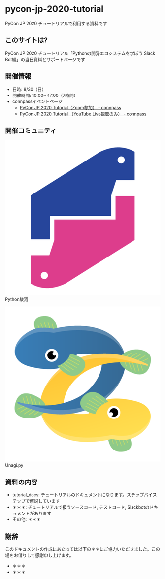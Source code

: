 # pycon-jp-2020-tutorial
PyCon JP 2020 チュートリアルで利用する資料です

## このサイトは?
PyCon JP 2020 チュートリアル「Pythonの開発エコシステムを学ぼう Slack Bot編」の当日資料とサポートページです

## 開催情報

- 日時: 8/30（日）
- 開催時間: 10:00〜17:00（7時間）
- connpassイベントページ
    - [PyCon JP 2020 Tutorial（Zoom参加） - connpass](https://pyconjp.connpass.com/event/181065/) 
    - [PyCon JP 2020 Tutorial （YouTube Live視聴のみ） - connpass](https://pyconjp.connpass.com/event/182390/)

## 開催コミュニティ

[![Python駿河](./assets/img/python-suruga-512.png)](https://py-suruga.connpass.com/)Python駿河

[![Unagi.py](./assets/img/unagi-py-512.png)](https://unagi-py.connpass.com/)Unagi.py

## 資料の内容

- tutorial_docs: チュートリアルのドキュメントになります。ステップバイステップで解説しています
- ＊＊＊: チュートリアルで扱うソースコード, テストコード, Slackbotのドキュメントがあります
- その他: ＊＊＊

## 謝辞

このドキュメントの作成にあたっては以下の＊＊にご協力いただきました。この場をお借りして感謝申し上げます。

- ＊＊＊
- ＊＊＊